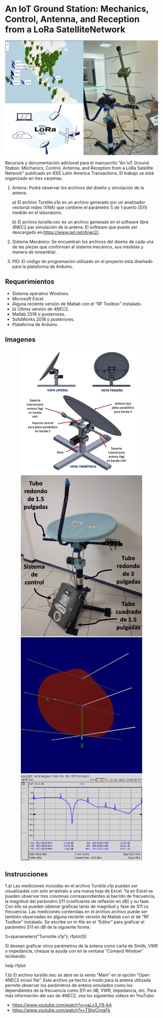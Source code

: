 # An IoT Ground Station: Mechanics, Control, Antenna, and Reception from a LoRa SatelliteNetwork

![Graphical abstract](/Imagenes/GraphicalAbstract2.png)

Recursos y documentación adicional para el manuscrito "An IoT Ground Station: Mechanics, Control, Antenna, and Reception from a LoRa Satellite Network" publicado en IEEE Latin America Transactions. El trabajo se está organizado en tres carpetas, 

1. Antena: Podrá observar los archivos del diseño y simulación de la antena.

   a) El archivo Turstile.s1p es un archivo generado por un analizador vectorial redes (VNA) que contiene el parámetro S de 1 puerto (S11) medido en el laboratorio.
   
   b) El archivo turstile.nec es un archivo generado en el software libre 4NEC2 par simulación de la antena. El software que puede ser descargado en:https://www.qsl.net/4nec2/.
   
3. Sistema Mecánico: Se encuentran los archivos del diseño de cada una de las piezas que conforman al sistema mecánico, sus medidas y manera de ensamblar.
4. PID: El código de programación utilizado en el proyecto esta diseñado para la plataforma de Arduino.

## Requerimientos

- Sistema operativo Windows.
- Microsoft Excel.
- Alguna reciente versión de Matlab con el “RF Toolbox” instalado.
- b)	Última versión de 4NEC2.
- Matlab 2018 o posteriores.
- SolidWorks 2018 o posteriores.
- Plataforma de Arduino.

## Imagenes

<div id="header" align="center">
  <img src="Imagenes/Estructura.png" width="400"/>
  <img src="Imagenes/EstacionTer.png" width="400"/>
  <img src="Imagenes/pat.png" width="400"/>
  <img src="Imagenes/s11.png" width="400"/>
</div>

## Instrucciones

1.a) Las mediciones incluidas en el archivo Turstile.s1p pueden ser visualizadas con solo arrástralo a una nueva hoja de Excel. Ya en Excel se pueden observar tres columnas correspondientes al barrido de frecuencia, la magnitud del parámetro S11 (coeficiente de reflexión en dB) y su fase. Con ello se pueden obtener graficas tanto de magnitud y fase de S11 vs frecuencia. Las mediciones contenidas en el archivo archivo puede ser también observadas en alguna reciente versión de Matlab con el de “RF Toolbox” instalado. Se escribe un m-file en el “Editor” para graficar el parámetro S11 en dB de la siguiente forma:

S=sparameters(“Turnstile.s1p”);
rfplot(S)

Si desean graficar otros parámetros de la antena como carta de Smith, VWR o impedancia, cheque la ayuda con en la ventana “Comand Window” tecleando:

help rfplot

1.b) El archivo turstile.nec se abre en la venta “Main” en la opción “Open 4NEC2 in/out file”. Este archivo ya hecho a modo para la antena utilizada permite observar los parámetros de antena simulados como los dependientes de la frecuencia como S11 en dB, VWR, impedancia, etc. Para más información del uso de 4NEC2, vea los siguientes videos en YouTube:

- https://www.youtube.com/watch?v=vaLx3_F6-b4
- https://www.youtube.com/watch?v=T5hyCiytaFk

